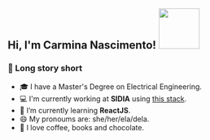 <h2> Hi, I'm Carmina Nascimento! <img src="https://c.tenor.com/yV_KU4XsP6gAAAAC/bear-love-cute-bear.gif" width="80"></h2>

### 🌌 Long story short
- 🎓 I have a Master's Degree on Electrical Engineering.
- 💻 I'm currently working at **SIDIA** using [this stack](https://stackshare.io/cdessana/sidia).
- 🌱 I’m currently learning **ReactJS**.
- 😄 My pronoums are: she/her/ela/dela.
- 💜 I love coffee, books and chocolate. 
